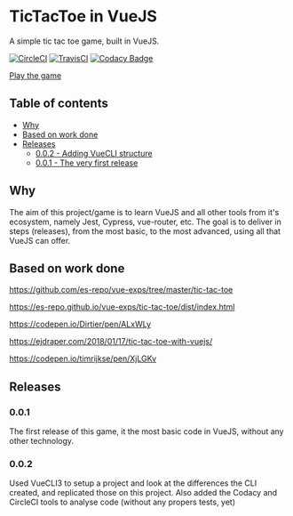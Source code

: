 # TicTacToe in VueJS

A simple tic tac toe game, built in VueJS.

[![CircleCI](https://circleci.com/gh/alexandrecanijo/tic-tac-toe-vuejs.svg?style=svg)](https://circleci.com/gh/alexandrecanijo/tic-tac-toe-vuejs)  [![TravisCI](https://travis-ci.com/alexandrecanijo/tic-tac-toe-vuejs.svg?branch=master)](https://travis-ci.com/alexandrecanijo/tic-tac-toe-vuejs)  [![Codacy Badge](https://api.codacy.com/project/badge/Grade/386b17076f5b4fe6ba4d667bcaa66512)](https://www.codacy.com/app/alexandrecanijo/tic-tac-toe-vuejs?utm_source=github.com&amp;utm_medium=referral&amp;utm_content=alexandrecanijo/tic-tac-toe-vuejs&amp;utm_campaign=Badge_Grade)

[Play the game](https://www.alexandrecanijo.com/tictactoevuejs/)

## Table of contents

* [Why](#why)
* [Based on work done](#based-on-work-done)
* [Releases](#releases)
  * [0.0.2 - Adding VueCLI structure](#0.0.2) 
  * [0.0.1 - The very first release](#0.0.1) 


## Why

The aim of this project/game is to learn VueJS and all other tools from
it's ecosystem, namely Jest, Cypress, vue-router, etc.
The goal is to deliver in steps (releases), from the most basic, to the
most advanced, using all that VueJS can offer.

## Based on work done

https://github.com/es-repo/vue-exps/tree/master/tic-tac-toe

https://es-repo.github.io/vue-exps/tic-tac-toe/dist/index.html

https://codepen.io/Dirtier/pen/ALxWLy

https://ejdraper.com/2018/01/17/tic-tac-toe-with-vuejs/

https://codepen.io/timrijkse/pen/XjLGKv

## Releases

### 0.0.1
The first release of this game, it the most basic code in VueJS, without any other technology.

### 0.0.2
Used VueCLI3 to setup a project and look at the differences the CLI created, and replicated those on this project.
Also added the Codacy and CircleCI tools to analyse code (without any propers tests, yet)

